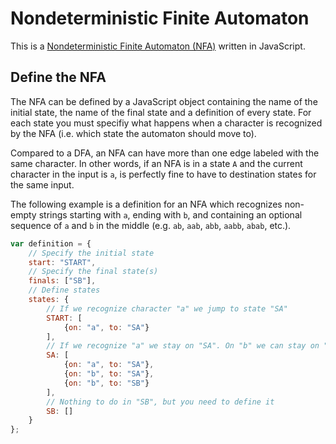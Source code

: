 # Nondeterministic Finite Automaton

This is a [Nondeterministic Finite Automaton (NFA)](http://en.wikipedia.org/wiki/Nondeterministic_finite_automata) written in JavaScript.

## Define the NFA

The NFA can be defined by a JavaScript object containing the name of the initial state, the name of the final state and a definition of every state. For each state you must specifiy what happens when a character is recognized by the NFA (i.e. which state the automaton should move to).

Compared to a DFA, an NFA can have more than one edge labeled with the same character. In other words, if an NFA is in a state `A` and the current character in the input is `a`, is perfectly fine to have to destination states for the same input.

The following example is a definition for an NFA which recognizes non-empty strings starting with `a`, ending with `b`, and containing an optional sequence of `a` and `b` in the middle (e.g. `ab`, `aab`, `abb`, `aabb`, `abab`, etc.).

```javascript
var definition = {
    // Specify the initial state
    start: "START",
    // Specify the final state(s)
    finals: ["SB"],
    // Define states
    states: {
        // If we recognize character "a" we jump to state "SA"
        START: [
            {on: "a", to: "SA"}
        ],
        // If we recognize "a" we stay on "SA". On "b" we can stay on "SA" or jump to "SB"
        SA: [
            {on: "a", to: "SA"},
            {on: "b", to: "SA"},
            {on: "b", to: "SB"}
        ],
        // Nothing to do in "SB", but you need to define it
        SB: []
    }
};
```
